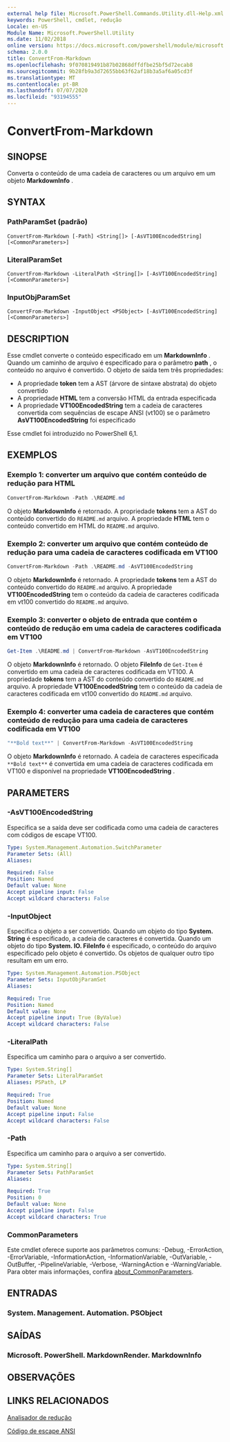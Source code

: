 ```yaml
---
external help file: Microsoft.PowerShell.Commands.Utility.dll-Help.xml
keywords: PowerShell, cmdlet, redução
Locale: en-US
Module Name: Microsoft.PowerShell.Utility
ms.date: 11/02/2018
online version: https://docs.microsoft.com/powershell/module/microsoft.powershell.utility/convertfrom-markdown?view=powershell-7.1&WT.mc_id=ps-gethelp
schema: 2.0.0
title: ConvertFrom-Markdown
ms.openlocfilehash: 9f070819491b87b02868dffdfbe25bf5d72ecab8
ms.sourcegitcommit: 9b28fb9a3d72655bb63f62af18b3a5af6a05cd3f
ms.translationtype: MT
ms.contentlocale: pt-BR
ms.lasthandoff: 07/07/2020
ms.locfileid: "93194555"
---
```

# ConvertFrom-Markdown

## SINOPSE
Converta o conteúdo de uma cadeia de caracteres ou um arquivo em um objeto **MarkdownInfo** .

## SYNTAX

### PathParamSet (padrão)

```
ConvertFrom-Markdown [-Path] <String[]> [-AsVT100EncodedString] [<CommonParameters>]
```

### LiteralParamSet

```
ConvertFrom-Markdown -LiteralPath <String[]> [-AsVT100EncodedString] [<CommonParameters>]
```

### InputObjParamSet

```
ConvertFrom-Markdown -InputObject <PSObject> [-AsVT100EncodedString] [<CommonParameters>]
```

## DESCRIPTION

Esse cmdlet converte o conteúdo especificado em um **MarkdownInfo** . Quando um caminho de arquivo é especificado para o parâmetro **path** , o conteúdo no arquivo é convertido. O objeto de saída tem três propriedades:

- A propriedade **token** tem a AST (árvore de sintaxe abstrata) do objeto convertido
- A propriedade **HTML** tem a conversão HTML da entrada especificada
- A propriedade **VT100EncodedString** tem a cadeia de caracteres convertida com sequências de escape ANSI (vt100) se o parâmetro **AsVT100EncodedString** foi especificado

Esse cmdlet foi introduzido no PowerShell 6,1.

## EXEMPLOS

### Exemplo 1: converter um arquivo que contém conteúdo de redução para HTML

```powershell
ConvertFrom-Markdown -Path .\README.md
```

O objeto **MarkdownInfo** é retornado. A propriedade **tokens** tem a AST do conteúdo convertido do `README.md` arquivo. A propriedade **HTML** tem o conteúdo convertido em HTML do `README.md` arquivo.

### Exemplo 2: converter um arquivo que contém conteúdo de redução para uma cadeia de caracteres codificada em VT100

```powershell
ConvertFrom-Markdown -Path .\README.md -AsVT100EncodedString
```

O objeto **MarkdownInfo** é retornado. A propriedade **tokens** tem a AST do conteúdo convertido do `README.md` arquivo. A propriedade **VT100EncodedString** tem o conteúdo da cadeia de caracteres codificada em vt100 convertido do `README.md` arquivo.

### Exemplo 3: converter o objeto de entrada que contém o conteúdo de redução em uma cadeia de caracteres codificada em VT100

```powershell
Get-Item .\README.md | ConvertFrom-Markdown -AsVT100EncodedString
```

O objeto **MarkdownInfo** é retornado. O objeto **FileInfo** de `Get-Item` é convertido em uma cadeia de caracteres codificada em VT100. A propriedade **tokens** tem a AST do conteúdo convertido do `README.md` arquivo. A propriedade **VT100EncodedString** tem o conteúdo da cadeia de caracteres codificada em vt100 convertido do `README.md` arquivo.

### Exemplo 4: converter uma cadeia de caracteres que contém conteúdo de redução para uma cadeia de caracteres codificada em VT100

```powershell
"**Bold text**" | ConvertFrom-Markdown -AsVT100EncodedString
```

O objeto **MarkdownInfo** é retornado. A cadeia de caracteres especificada `**Bold text**` é convertida em uma cadeia de caracteres codificada em VT100 e disponível na propriedade **VT100EncodedString** .

## PARAMETERS

### -AsVT100EncodedString

Especifica se a saída deve ser codificada como uma cadeia de caracteres com códigos de escape VT100.

```yaml
Type: System.Management.Automation.SwitchParameter
Parameter Sets: (All)
Aliases:

Required: False
Position: Named
Default value: None
Accept pipeline input: False
Accept wildcard characters: False
```

### -InputObject

Especifica o objeto a ser convertido. Quando um objeto do tipo **System. String** é especificado, a cadeia de caracteres é convertida. Quando um objeto do tipo **System. IO. FileInfo** é especificado, o conteúdo do arquivo especificado pelo objeto é convertido. Os objetos de qualquer outro tipo resultam em um erro.

```yaml
Type: System.Management.Automation.PSObject
Parameter Sets: InputObjParamSet
Aliases:

Required: True
Position: Named
Default value: None
Accept pipeline input: True (ByValue)
Accept wildcard characters: False
```

### -LiteralPath

Especifica um caminho para o arquivo a ser convertido.

```yaml
Type: System.String[]
Parameter Sets: LiteralParamSet
Aliases: PSPath, LP

Required: True
Position: Named
Default value: None
Accept pipeline input: False
Accept wildcard characters: False
```

### -Path

Especifica um caminho para o arquivo a ser convertido.

```yaml
Type: System.String[]
Parameter Sets: PathParamSet
Aliases:

Required: True
Position: 0
Default value: None
Accept pipeline input: False
Accept wildcard characters: True
```

### CommonParameters

Este cmdlet oferece suporte aos parâmetros comuns: -Debug, -ErrorAction, -ErrorVariable, -InformationAction, -InformationVariable, -OutVariable, -OutBuffer, -PipelineVariable, -Verbose, -WarningAction e -WarningVariable. Para obter mais informações, confira [about_CommonParameters](https://go.microsoft.com/fwlink/?LinkID=113216).

## ENTRADAS

### System. Management. Automation. PSObject

## SAÍDAS

### Microsoft. PowerShell. MarkdownRender. MarkdownInfo

## OBSERVAÇÕES

## LINKS RELACIONADOS

[Analisador de redução](https://github.com/lunet-io/markdig)

[Código de escape ANSI](https://wikipedia.org/wiki/ANSI_escape_code)

